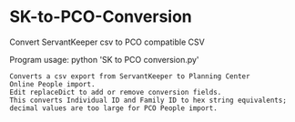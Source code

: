 # SK-to-PCO-Conversion
Convert ServantKeeper csv to PCO compatible CSV


Program usage:
    python 'SK to PCO conversion.py' <csv from SK.csv> <csv output to PCO.csv>

    Converts a csv export from ServantKeeper to Planning Center
    Online People import.
    Edit replaceDict to add or remove conversion fields.
    This converts Individual ID and Family ID to hex string equivalents;
    decimal values are too large for PCO People import.
